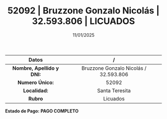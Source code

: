 ﻿---
title: 52092 | Bruzzone Gonzalo Nicolás | 32.593.806 | LICUADOS
date: 11/01/2025
draft: false
tags: ['santa-teresita', 'titular', 'licuados']
---

|          **Datos**          |  /  |
|:---------------------------:|:---:|
| **Nombre, Apellido y DNI:** | Bruzzone Gonzalo Nicolás / 32.593.806 |
|      **Numero Único:**      | 52092 |
|        **Localidad:**       | Santa Teresita |
|          **Rubro**          | Licuados |

**Estado de Pago:** **PAGO COMPLETO**
